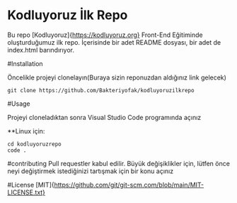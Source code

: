 # Kodluyoruz İlk Repo

Bu repo [Kodluyoruz]{https://kodluyoruz.org} Front-End Eğitiminde oluşturduğumuz ilk repo. İçerisinde bir adet README dosyası, bir adet de index.html barındırıyor.

#Installation

Öncelikle projeyi clonelayın(Buraya sizin reponuzdan aldığınız link gelecek)

```
git clone https://github.com/Bakteriyofak/kodluyoruzilkrepo
```

#Usage

Projeyi cloneladıktan sonra Visual Studio Code programında açınız

**Linux için:

```Linux
cd kodluyoruzrepo
code .
```

#contributing
Pull requestler kabul edilir. Büyük değişiklikler için, lütfen önce neyi değiştirmek istediğinizi tartışmak için bir konu açınız

#License
[MIT]{https://github.com/git/git-scm.com/blob/main/MIT-LICENSE.txt}